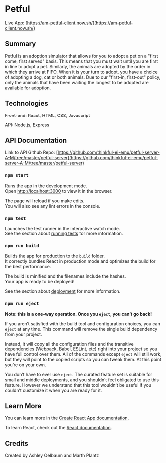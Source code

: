 # Petful

Live App: [https://am-petful-client.now.sh/](https://am-petful-client.now.sh/) 

## Summary

Petful is an adoption simulator that allows for you to adopt a pet on a "first come, first served" basis. This means that you must wait until you are first in line to adopt a pet. Similarly, the animals are adopted by the order in which they arrive at FIFO. When it is your turn to adopt, you have a choice of adopting a dog, cat or both animals. Due to our "first-in, first-out" policy, only the animals that have been waiting the longest to be adopted are available for adoption.

## Technologies
Front-end: React, HTML, CSS, Javascript

API: Node.js, Express

## API Documentation

Link to API Github Repo: [https://github.com/thinkful-ei-emu/petful-server-A-M/tree/master/petful-server](https://github.com/thinkful-ei-emu/petful-server-A-M/tree/master/petful-server)


### `npm start`

Runs the app in the development mode.<br>
Open [http://localhost:3000](http://localhost:3000) to view it in the browser.

The page will reload if you make edits.<br>
You will also see any lint errors in the console.

### `npm test`

Launches the test runner in the interactive watch mode.<br>
See the section about [running tests](https://facebook.github.io/create-react-app/docs/running-tests) for more information.

### `npm run build`

Builds the app for production to the `build` folder.<br>
It correctly bundles React in production mode and optimizes the build for the best performance.

The build is minified and the filenames include the hashes.<br>
Your app is ready to be deployed!

See the section about [deployment](https://facebook.github.io/create-react-app/docs/deployment) for more information.

### `npm run eject`

**Note: this is a one-way operation. Once you `eject`, you can’t go back!**

If you aren’t satisfied with the build tool and configuration choices, you can `eject` at any time. This command will remove the single build dependency from your project.

Instead, it will copy all the configuration files and the transitive dependencies (Webpack, Babel, ESLint, etc) right into your project so you have full control over them. All of the commands except `eject` will still work, but they will point to the copied scripts so you can tweak them. At this point you’re on your own.

You don’t have to ever use `eject`. The curated feature set is suitable for small and middle deployments, and you shouldn’t feel obligated to use this feature. However we understand that this tool wouldn’t be useful if you couldn’t customize it when you are ready for it.

## Learn More

You can learn more in the [Create React App documentation](https://facebook.github.io/create-react-app/docs/getting-started).

To learn React, check out the [React documentation](https://reactjs.org/).

## Credits

Created by Ashley Oelbaum and Marth Plantz
